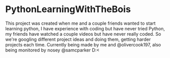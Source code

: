 # PythonLearningWithTheBois
This project was created when me and a couple friends wanted to start learning python, I have experience with coding but have never tried Python, 
my friends have watched a couple videos but have never really coded.
So we're googling different project ideas and doing them, getting harder projects each time.
Currently being made by me and @olivercook197, also being monitored by nosey @samcparker D:<
